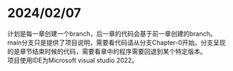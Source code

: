 <h1>2024/02/07</h1>
  计划是每一章创建一个branch，后一章的代码会基于前一章创建的branch。</br>
  main分支只是提供了项目说明，需要看代码请从分支Chapter-0开始。分支呈现的是章节结束时候的代码，需要看章中的程序需要回退到某个特定版本。</br>
  项目使用IDE为Microsoft visual studio 2022。</br>
